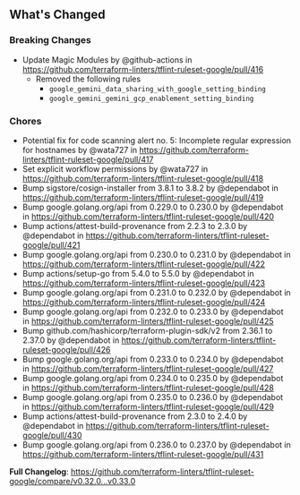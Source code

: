 ## What's Changed

### Breaking Changes
* Update Magic Modules by @github-actions in https://github.com/terraform-linters/tflint-ruleset-google/pull/416
  * Removed the following rules
    * `google_gemini_data_sharing_with_google_setting_binding`
    * `google_gemini_gemini_gcp_enablement_setting_binding`

### Chores
* Potential fix for code scanning alert no. 5: Incomplete regular expression for hostnames by @wata727 in https://github.com/terraform-linters/tflint-ruleset-google/pull/417
* Set explicit workflow permissions by @wata727 in https://github.com/terraform-linters/tflint-ruleset-google/pull/418
* Bump sigstore/cosign-installer from 3.8.1 to 3.8.2 by @dependabot in https://github.com/terraform-linters/tflint-ruleset-google/pull/419
* Bump google.golang.org/api from 0.229.0 to 0.230.0 by @dependabot in https://github.com/terraform-linters/tflint-ruleset-google/pull/420
* Bump actions/attest-build-provenance from 2.2.3 to 2.3.0 by @dependabot in https://github.com/terraform-linters/tflint-ruleset-google/pull/421
* Bump google.golang.org/api from 0.230.0 to 0.231.0 by @dependabot in https://github.com/terraform-linters/tflint-ruleset-google/pull/422
* Bump actions/setup-go from 5.4.0 to 5.5.0 by @dependabot in https://github.com/terraform-linters/tflint-ruleset-google/pull/423
* Bump google.golang.org/api from 0.231.0 to 0.232.0 by @dependabot in https://github.com/terraform-linters/tflint-ruleset-google/pull/424
* Bump google.golang.org/api from 0.232.0 to 0.233.0 by @dependabot in https://github.com/terraform-linters/tflint-ruleset-google/pull/425
* Bump github.com/hashicorp/terraform-plugin-sdk/v2 from 2.36.1 to 2.37.0 by @dependabot in https://github.com/terraform-linters/tflint-ruleset-google/pull/426
* Bump google.golang.org/api from 0.233.0 to 0.234.0 by @dependabot in https://github.com/terraform-linters/tflint-ruleset-google/pull/427
* Bump google.golang.org/api from 0.234.0 to 0.235.0 by @dependabot in https://github.com/terraform-linters/tflint-ruleset-google/pull/428
* Bump google.golang.org/api from 0.235.0 to 0.236.0 by @dependabot in https://github.com/terraform-linters/tflint-ruleset-google/pull/429
* Bump actions/attest-build-provenance from 2.3.0 to 2.4.0 by @dependabot in https://github.com/terraform-linters/tflint-ruleset-google/pull/430
* Bump google.golang.org/api from 0.236.0 to 0.237.0 by @dependabot in https://github.com/terraform-linters/tflint-ruleset-google/pull/431


**Full Changelog**: https://github.com/terraform-linters/tflint-ruleset-google/compare/v0.32.0...v0.33.0
